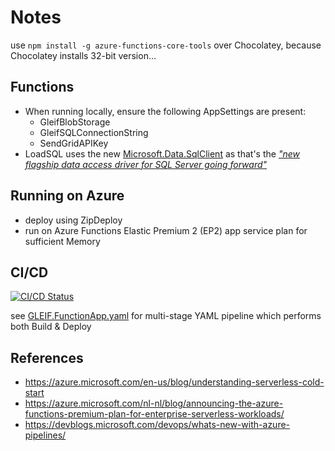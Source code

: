 # Notes

use `npm install -g azure-functions-core-tools` over Chocolatey, because Chocolatey installs 32-bit version...

## Functions
- When running locally, ensure the following AppSettings are present:
  - GleifBlobStorage
  - GleifSQLConnectionString
  - SendGridAPIKey
- LoadSQL uses the new [Microsoft.Data.SqlClient](https://www.nuget.org/packages/Microsoft.Data.SqlClient/) as that's the [*"new flagship data access driver for SQL Server going forward"*](https://devblogs.microsoft.com/dotnet/introducing-the-new-microsoftdatasqlclient/)

## Running on Azure

- deploy using ZipDeploy
- run on Azure Functions Elastic Premium 2 (EP2) app service plan for sufficient Memory

## CI/CD

[![CI/CD Status](https://dev.azure.com/modusnl/Modus/_apis/build/status/GLEIF.FunctionApp.CI?branchName=master)](https://dev.azure.com/modusnl/Modus/_build/latest?definitionId=4&branchName=master)

see [GLEIF.FunctionApp.yaml](./GLEIF.FunctionApp.yaml) for multi-stage YAML pipeline which performs both Build & Deploy

## References

- https://azure.microsoft.com/en-us/blog/understanding-serverless-cold-start
- https://azure.microsoft.com/nl-nl/blog/announcing-the-azure-functions-premium-plan-for-enterprise-serverless-workloads/
- https://devblogs.microsoft.com/devops/whats-new-with-azure-pipelines/
